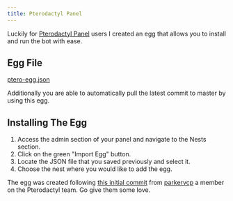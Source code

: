 ```yaml
---
title: Pterodactyl Panel
---
```


Luckily for [Pterodactyl Panel](https://pterodactyl.io/) users I created an egg that allows you to install and run the bot with ease.

## Egg File

<a id="raw-url" href="https://raw.githubusercontent.com/BiteCodeLabs/guardian/master/ptero-egg.json">ptero-egg.json</a>

Additionally you are able to automatically pull the latest commit to master by using this egg.

## Installing The Egg

1. Access the admin section of your panel and navigate to the Nests section.
2. Click on the green "Import Egg" button.
3. Locate the JSON file that you saved previously and select it.
4. Choose the nest where you would like to add the egg.

The egg was created following [this initial commit](https://github.com/parkervcp/eggs/tree/master/generic/nodejs) from [parkervcp](https://github.com/parkervcp) a member on the Pterodactyl team. Go give them some love.
